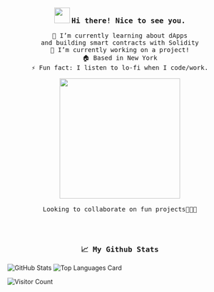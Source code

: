 <h3><p align="center">
  <img src="https://emojis.slackmojis.com/emojis/images/1614617249/15782/balloons.gif?1614617249" width="35"/> 
  <samp> Hi there! Nice to see you.</h3>
<p align="center">
  <samp>🌱 I’m currently learning about dApps
    <br>and building smart contracts with Solidity
    <br>🔭 I’m currently working on a project!
    <br>🏠 Based in New York
    <br>⚡ Fun fact: I listen to lo-fi when I code/work.<br><br>
    <img src="https://i.imgur.com/IWRG4TF.gif" width="270px" align="center">
    <br><br>Looking to collaborate on fun projects👩🏼‍💻
  </samp>
</p>
<br><br>
<h3><p align="center">
  <samp> 📈 My Github Stats</h3>

![GitHub Stats](https://github-readme-stats.vercel.app/api?username=tamobee&show_icons=true&theme=tokyonight) ![Top Languages Card](https://github-readme-stats.vercel.app/api/top-langs/?username=tamobee&layout=compact&theme=tokyonight)

![Visitor Count](https://visitor-badge.laobi.icu/badge?page_id=tamobee)
